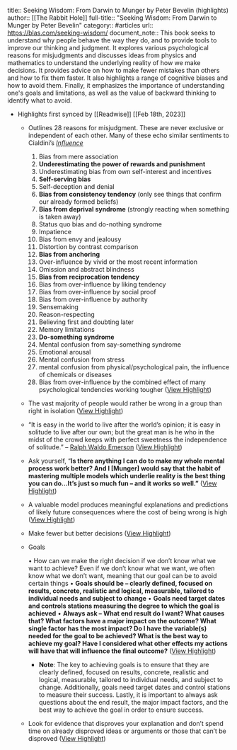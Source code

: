 title:: Seeking Wisdom: From Darwin to Munger by Peter Bevelin (highlights)
author:: [[The Rabbit Hole]]
full-title:: "Seeking Wisdom: From Darwin to Munger by Peter Bevelin"
category:: #articles
url:: https://blas.com/seeking-wisdom/
document_note:: This book seeks to understand why people behave the way they do, and to provide tools to improve our thinking and judgment. It explores various psychological reasons for misjudgments and discusses ideas from physics and mathematics to understand the underlying reality of how we make decisions. It provides advice on how to make fewer mistakes than others and how to fix them faster. It also highlights a range of cognitive biases and how to avoid them. Finally, it emphasizes the importance of understanding one's goals and limitations, as well as the value of backward thinking to identify what to avoid.

- Highlights first synced by [[Readwise]] [[Feb 18th, 2023]]
	- Outlines 28 reasons for misjudgment. These are never exclusive or independent of each other. Many of these echo similar sentiments to Cialdini’s *[Influence](https://blas.com/influence-the-psychology-of-persuasion-by-robert-cialdini/)*
	  
	  1.  Bias from mere association
	  2.  **Underestimating the power of rewards and punishment**
	  3.  Underestimating bias from own self-interest and incentives
	  4.  **Self-serving bias**
	  5.  Self-deception and denial
	  6.  **Bias from consistency tendency** (only see things that confirm our already formed beliefs)
	  7.  **Bias from deprival syndrome** (strongly reacting when something is taken away)
	  8.  Status quo bias and do-nothing syndrome
	  9.  Impatience
	  10.  Bias from envy and jealousy
	  11.  Distortion by contrast comparison
	  12.  **Bias from anchoring**
	  13.  Over-influence by vivid or the most recent information
	  14.  Omission and abstract blindness
	  15.  **Bias from reciprocation tendency**
	  16.  Bias from over-influence by liking tendency
	  17.  Bias from over-influence by social proof
	  18.  Bias from over-influence by authority
	  19.  Sensemaking
	  20.  Reason-respecting
	  21.  Believing first and doubting later
	  22.  Memory limitations
	  23.  **Do-something syndrome**
	  24.  Mental confusion from say-something syndrome
	  25.  Emotional arousal
	  26.  Mental confusion from stress
	  27.  mental confusion from physical/psychological pain, the influence of chemicals or diseases
	  28.  Bias from over-influence by the combined effect of many psychological tendencies working tougher ([View Highlight](https://read.readwise.io/read/01gsj1hjav8pfdj2tjfw685fpw))
	- The vast majority of people would rather be wrong in a group than right in isolation ([View Highlight](https://read.readwise.io/read/01gsj1htn611zz9yy21cwf56nc))
	- “It is easy in the world to live after the world’s opinion; it is easy in solitude to live after our own; but the great man is he who in the midst of the crowd keeps with perfect sweetness the independence of solitude.” – [Ralph Waldo Emerson](http://en.wikipedia.org/wiki/Ralph_Waldo_Emerson) ([View Highlight](https://read.readwise.io/read/01gsj1hx0ee8n1yp9ankgfzr7g))
	- Ask yourself, “**Is there anything I can do to make my whole mental process work better? And I [Munger] would say that the habit of mastering multiple models which underlie reality is the best thing you can do…It’s just so much fun – and it works so well.”** ([View Highlight](https://read.readwise.io/read/01gsj1j726fsz3te8722g4ts2h))
	- A valuable model produces meaningful explanations and predictions of likely future consequences where the cost of being wrong is high ([View Highlight](https://read.readwise.io/read/01gsj1jaqr03e68rw7tgrgay9c))
	- Make fewer but better decisions ([View Highlight](https://read.readwise.io/read/01gsj1jfeh71sc5k95jagky113))
	- Goals
	  
	  •   How can we make the right decision if we don’t know what we want to achieve? Even if we don’t know what we want, we often know what we don’t want, meaning that our goal can be to avoid certain things
	  •   **Goals should be – clearly defined, focused on results, concrete, realistic and logical, measurable, tailored to individual needs and subject to change**
	  •   **Goals need target dates and controls stations measuring the degree to which the goal is achieved**
	  •   **Always ask – What end result do I want? What causes that? What factors have a major impact on the outcome? What single factor has the most impact? Do I have the variable(s) needed for the goal to be achieved? What is the best way to achieve my goal? Have I considered what other effects my actions will have that will influence the final outcome?** ([View Highlight](https://read.readwise.io/read/01gsj1jt9k1m2nxgpw1j1zmrpg))
		- **Note**: The key to achieving goals is to ensure that they are clearly defined, focused on results, concrete, realistic and logical, measurable, tailored to individual needs, and subject to change. Additionally, goals need target dates and control stations to measure their success. Lastly, it is important to always ask questions about the end result, the major impact factors, and the best way to achieve the goal in order to ensure success.
	- Look for evidence that disproves your explanation and don’t spend time on already disproved ideas or arguments or those that can’t be disproved ([View Highlight](https://read.readwise.io/read/01gsj1kkbsv4et9k8xvc9qnm9d))